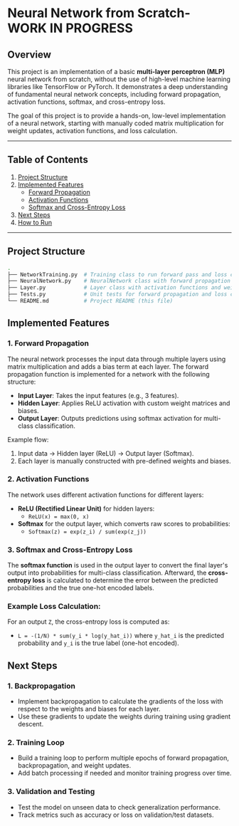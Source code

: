 # Neural Network from Scratch- WORK IN PROGRESS

## Overview

This project is an implementation of a basic **multi-layer perceptron (MLP)** neural network from scratch, without the use of high-level machine learning libraries like TensorFlow or PyTorch. It demonstrates a deep understanding of fundamental neural network concepts, including forward propagation, activation functions, softmax, and cross-entropy loss.

The goal of this project is to provide a hands-on, low-level implementation of a neural network, starting with manually coded matrix multiplication for weight updates, activation functions, and loss calculation.

---

## Table of Contents
1. [Project Structure](#project-structure)
2. [Implemented Features](#implemented-features)
    - [Forward Propagation](#forward-propagation)
    - [Activation Functions](#activation-functions)
    - [Softmax and Cross-Entropy Loss](#softmax-and-cross-entropy-loss)
3. [Next Steps](#next-steps)
4. [How to Run](#how-to-run)

---

## Project Structure

```bash
.
├── NetworkTraining.py  # Training class to run forward pass and loss calculations
├── NeuralNetwork.py    # NeuralNetwork class with forward propagation
├── Layer.py            # Layer class with activation functions and weight matrices
├── Tests.py            # Unit tests for forward propagation and loss calculation
└── README.md           # Project README (this file)
```


## Implemented Features

### 1. Forward Propagation
The neural network processes the input data through multiple layers using matrix multiplication and adds a bias term at each layer. The forward propagation function is implemented for a network with the following structure:
- **Input Layer**: Takes the input features (e.g., 3 features).
- **Hidden Layer**: Applies ReLU activation with custom weight matrices and biases.
- **Output Layer**: Outputs predictions using softmax activation for multi-class classification.

Example flow:
1. Input data → Hidden layer (ReLU) → Output layer (Softmax).
2. Each layer is manually constructed with pre-defined weights and biases.

### 2. Activation Functions
The network uses different activation functions for different layers:
- **ReLU (Rectified Linear Unit)** for hidden layers:
    - `ReLU(x) = max(0, x)`
- **Softmax** for the output layer, which converts raw scores to probabilities:
    - `Softmax(z) = exp(z_i) / sum(exp(z_j))`

### 3. Softmax and Cross-Entropy Loss
The **softmax function** is used in the output layer to convert the final layer's output into probabilities for multi-class classification. Afterward, the **cross-entropy loss** is calculated to determine the error between the predicted probabilities and the true one-hot encoded labels.

### Example Loss Calculation:
For an output `Z`, the cross-entropy loss is computed as:
  - `L = -(1/N) * sum(y_i * log(y_hat_i))`
where `y_hat_i` is the predicted probability and `y_i` is the true label (one-hot encoded).




## Next Steps

### 1. Backpropagation
- Implement backpropagation to calculate the gradients of the loss with respect to the weights and biases for each layer.
- Use these gradients to update the weights during training using gradient descent.

### 2. Training Loop
- Build a training loop to perform multiple epochs of forward propagation, backpropagation, and weight updates.
- Add batch processing if needed and monitor training progress over time.

### 3. Validation and Testing
- Test the model on unseen data to check generalization performance.
- Track metrics such as accuracy or loss on validation/test datasets.






  




